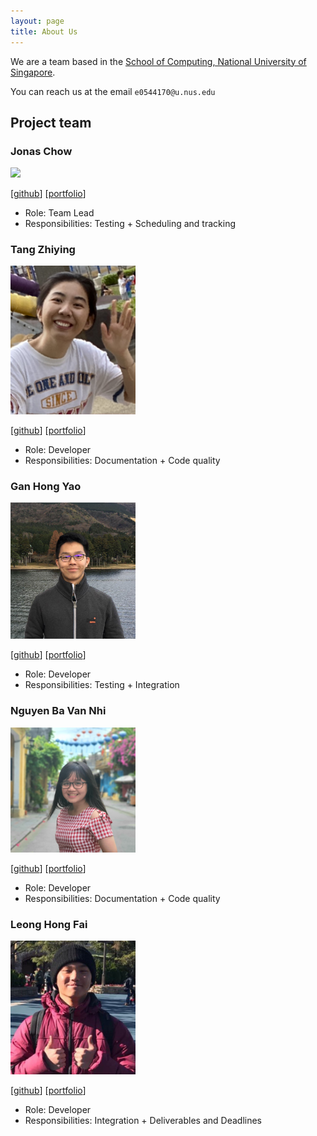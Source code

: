 ```yaml
---
layout: page
title: About Us
---
```


We are a team based in the [School of Computing, National University of Singapore](http://www.comp.nus.edu.sg).

You can reach us at the email `e0544170@u.nus.edu`

## Project team

### Jonas Chow

<img src="images/jonas-chow.png" width="200px">

[[github](https://github.com/jonas-chow)]
[[portfolio](team/jonas-chow.md)]

* Role: Team Lead
* Responsibilities: Testing + Scheduling and tracking

### Tang Zhiying

<img src="images/zhing22.png" width="200px">

[[github](https://github.com/zhing22)]
[[portfolio](team/zhing22.md)]

* Role: Developer
* Responsibilities: Documentation + Code quality

### Gan Hong Yao

<img src="images/ganhongyao.png" width="200px">

[[github](https://github.com/ganhongyao)] [[portfolio](team/ganhongyao.md)]

* Role: Developer
* Responsibilities: Testing + Integration

### Nguyen Ba Van Nhi

<img src="images/nbvannhi.png" width="200px">

[[github](http://github.com/nbvannhi)] [[portfolio](team/nbvannhi.md)]

* Role: Developer
* Responsibilities: Documentation + Code quality

### Leong Hong Fai

<img src="images/leonghongfai.png" width="200px">

[[github](http://github.com/leonghongfai)]
[[portfolio](team/leonghongfai.md)]

* Role: Developer
* Responsibilities: Integration + Deliverables and Deadlines
